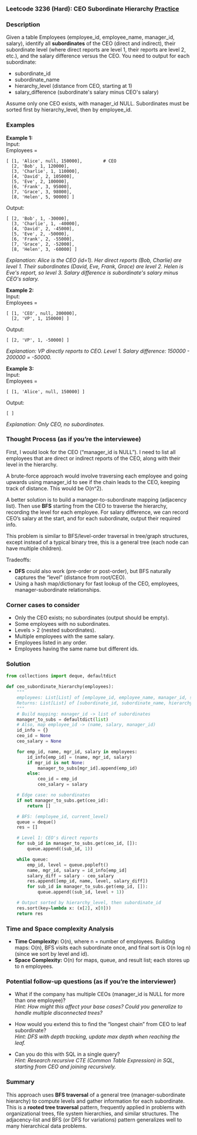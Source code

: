 ### Leetcode 3236 (Hard): CEO Subordinate Hierarchy [Practice](https://leetcode.com/problems/ceo-subordinate-hierarchy)

### Description  
Given a table Employees (employee_id, employee_name, manager_id, salary), identify all **subordinates** of the CEO (direct and indirect), their subordinate level (where direct reports are level 1, their reports are level 2, etc.), and the salary difference versus the CEO. You need to output for each subordinate:
- subordinate_id
- subordinate_name
- hierarchy_level (distance from CEO, starting at 1)
- salary_difference (subordinate's salary minus CEO's salary)

Assume only one CEO exists, with manager_id NULL. Subordinates must be sorted first by hierarchy_level, then by employee_id.

### Examples  

**Example 1:**  
Input:  
Employees =  
```
[ [1, 'Alice', null, 150000],        # CEO
  [2, 'Bob', 1, 120000],
  [3, 'Charlie', 1, 110000],
  [4, 'David', 2, 105000],
  [5, 'Eve', 2, 100000],
  [6, 'Frank', 3, 95000],
  [7, 'Grace', 3, 98000],
  [8, 'Helen', 5, 90000] ]
```
Output:  
```
[ [2, 'Bob', 1, -30000],
  [3, 'Charlie', 1, -40000],
  [4, 'David', 2, -45000],
  [5, 'Eve', 2, -50000],
  [6, 'Frank', 2, -55000],
  [7, 'Grace', 2, -52000],
  [8, 'Helen', 3, -60000] ]
```
*Explanation: Alice is the CEO (id=1). Her direct reports (Bob, Charlie) are level 1. Their subordinates (David, Eve, Frank, Grace) are level 2. Helen is Eve's report, so level 3. Salary difference is subordinate's salary minus CEO's salary.*

**Example 2:**  
Input:  
Employees =  
```
[ [1, 'CEO', null, 200000],
  [2, 'VP', 1, 150000] ]
```
Output:  
```
[ [2, 'VP', 1, -50000] ]
```
*Explanation: VP directly reports to CEO. Level 1. Salary difference: 150000 - 200000 = -50000.*

**Example 3:**  
Input:  
Employees =  
```
[ [1, 'Alice', null, 150000] ]
```
Output:  
```
[ ]
```
*Explanation: Only CEO, no subordinates.*

### Thought Process (as if you’re the interviewee)  
First, I would look for the CEO (“manager_id is NULL”). I need to list all employees that are direct or indirect reports of the CEO, along with their level in the hierarchy.

A brute-force approach would involve traversing each employee and going upwards using manager_id to see if the chain leads to the CEO, keeping track of distance. This would be O(n^2).

A better solution is to build a manager-to-subordinate mapping (adjacency list). Then use **BFS** starting from the CEO to traverse the hierarchy, recording the level for each employee. For salary difference, we can record CEO’s salary at the start, and for each subordinate, output their required info.

This problem is similar to BFS/level-order traversal in tree/graph structures, except instead of a typical binary tree, this is a general tree (each node can have multiple children).

Tradeoffs:
- **DFS** could also work (pre-order or post-order), but BFS naturally captures the “level” (distance from root/CEO).
- Using a hash map/dictionary for fast lookup of the CEO, employees, manager-subordinate relationships.

### Corner cases to consider  
- Only the CEO exists; no subordinates (output should be empty).
- Some employees with no subordinates.
- Levels > 2 (nested subordinates).
- Multiple employees with the same salary.
- Employees listed in any order.
- Employees having the same name but different ids.

### Solution

```python
from collections import deque, defaultdict

def ceo_subordinate_hierarchy(employees):
    """
    employees: List[List] of [employee_id, employee_name, manager_id, salary]
    Returns: List[List] of [subordinate_id, subordinate_name, hierarchy_level, salary_difference]
    """
    # Build mapping: manager_id -> list of subordinates
    manager_to_subs = defaultdict(list)
    # Also, map employee_id -> (name, salary, manager_id)
    id_info = {}
    ceo_id = None
    ceo_salary = None

    for emp_id, name, mgr_id, salary in employees:
        id_info[emp_id] = (name, mgr_id, salary)
        if mgr_id is not None:
            manager_to_subs[mgr_id].append(emp_id)
        else:
            ceo_id = emp_id
            ceo_salary = salary

    # Edge case: no subordinates
    if not manager_to_subs.get(ceo_id):
        return []

    # BFS: (employee_id, current_level)
    queue = deque()
    res = []

    # Level 1: CEO's direct reports
    for sub_id in manager_to_subs.get(ceo_id, []):
        queue.append((sub_id, 1))

    while queue:
        emp_id, level = queue.popleft()
        name, mgr_id, salary = id_info[emp_id]
        salary_diff = salary - ceo_salary
        res.append([emp_id, name, level, salary_diff])
        for sub_id in manager_to_subs.get(emp_id, []):
            queue.append((sub_id, level + 1))

    # Output sorted by hierarchy_level, then subordinate_id
    res.sort(key=lambda x: (x[2], x[0]))
    return res
```

### Time and Space complexity Analysis  

- **Time Complexity:** O(n), where n = number of employees. Building maps: O(n), BFS visits each subordinate once, and final sort is O(n log n) (since we sort by level and id).
- **Space Complexity:** O(n) for maps, queue, and result list; each stores up to n employees.


### Potential follow-up questions (as if you’re the interviewer)  

- What if the company has multiple CEOs (manager_id is NULL for more than one employee)?  
  *Hint: How might this affect your base cases? Could you generalize to handle multiple disconnected trees?*

- How would you extend this to find the “longest chain” from CEO to leaf subordinate?  
  *Hint: DFS with depth tracking, update max depth when reaching the leaf.*

- Can you do this with SQL in a single query?  
  *Hint: Research recursive CTE (Common Table Expression) in SQL, starting from CEO and joining recursively.*

### Summary
This approach uses **BFS traversal** of a general tree (manager-subordinate hierarchy) to compute levels and gather information for each subordinate. This is a **rooted tree traversal** pattern, frequently applied in problems with organizational trees, file system hierarchies, and similar structures. The adjacency-list and BFS (or DFS for variations) pattern generalizes well to many hierarchical data problems.